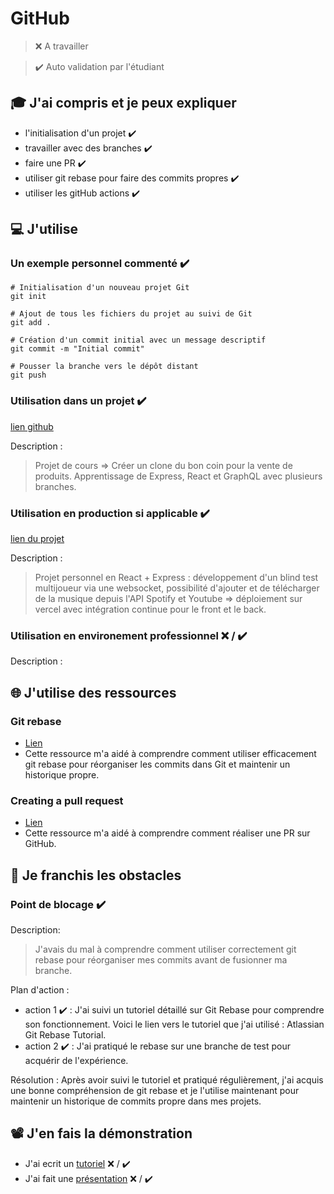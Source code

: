 # GitHub

> ❌ A travailler

> ✔️ Auto validation par l'étudiant

## 🎓 J'ai compris et je peux expliquer

- l'initialisation d'un projet ✔️
- travailler avec des branches ✔️
- faire une PR ✔️
- utiliser git rebase pour faire des commits propres ✔️
- utiliser les gitHub actions ✔️

## 💻 J'utilise

### Un exemple personnel commenté ✔️

```git
# Initialisation d'un nouveau projet Git
git init

# Ajout de tous les fichiers du projet au suivi de Git
git add .

# Création d'un commit initial avec un message descriptif
git commit -m "Initial commit"

# Pousser la branche vers le dépôt distant
git push 
```

### Utilisation dans un projet ✔️

[lien github](https://github.com/SepulvedaGuillaume/TheGoodCorner)

Description :
> Projet de cours => Créer un clone du bon coin pour la vente de produits. Apprentissage de Express, React et GraphQL avec plusieurs branches.

### Utilisation en production si applicable ✔️

[lien du projet](https://gitlab.com/sepulveda.guillaume/la-guerre-des-melodies)

Description : 
> Projet personnel en React + Express : développement d'un blind test multijoueur via une websocket, possibilité d'ajouter et de télécharger de la musique depuis l'API Spotify et Youtube => déploiement sur vercel avec intégration continue pour le front et le back.

### Utilisation en environement professionnel ❌ / ✔️

Description :

## 🌐 J'utilise des ressources

### Git rebase

- [Lien](https://www.atlassian.com/git/tutorials/rewriting-history/git-rebase)
- Cette ressource m'a aidé à comprendre comment utiliser efficacement git rebase pour réorganiser les commits dans Git et maintenir un historique propre.

### Creating a pull request

- [Lien](https://docs.github.com/en/pull-requests/collaborating-with-pull-requests/proposing-changes-to-your-work-with-pull-requests/creating-a-pull-request)
- Cette ressource m'a aidé à comprendre comment réaliser une PR sur GitHub.

## 🚧 Je franchis les obstacles

### Point de blocage ✔️

Description:
> J'avais du mal à comprendre comment utiliser correctement git rebase pour réorganiser mes commits avant de fusionner ma branche.

Plan d'action :

- action 1 ✔️ : J'ai suivi un tutoriel détaillé sur Git Rebase pour comprendre son fonctionnement. Voici le lien vers le tutoriel que j'ai utilisé : Atlassian Git Rebase Tutorial.
- action 2 ✔️ : J'ai pratiqué le rebase sur une branche de test pour acquérir de l'expérience.

Résolution :
Après avoir suivi le tutoriel et pratiqué régulièrement, j'ai acquis une bonne compréhension de git rebase et je l'utilise maintenant pour maintenir un historique de commits propre dans mes projets.

## 📽️ J'en fais la démonstration

- J'ai ecrit un [tutoriel](...) ❌ / ✔️
- J'ai fait une [présentation](...) ❌ / ✔️
